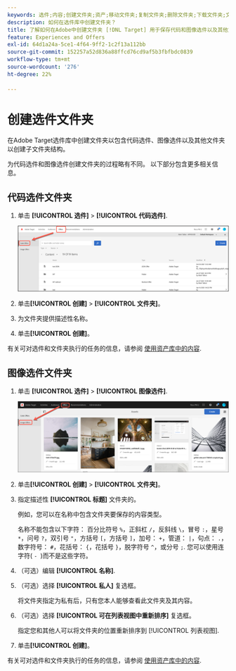 ```yaml
---
keywords: 选件;内容;创建文件夹;资产;移动文件夹;复制文件夹;删除文件夹;下载文件夹;文件夹
description: 如何在选件库中创建文件夹？
title: 了解如何在Adobe中创建文件夹 [!DNL Target] 用于保存代码和图像选件以及其他文件夹的选件库。
feature: Experiences and Offers
exl-id: 64d1a24a-5ce1-4f64-9ff2-1c2f13a112bb
source-git-commit: 152257a52d836a88ffcd76cd9af5b3fbfbdc0839
workflow-type: tm+mt
source-wordcount: '276'
ht-degree: 22%

---
```


# 创建选件文件夹

在Adobe Target选件库中创建文件夹以包含代码选件、图像选件以及其他文件夹以创建子文件夹结构。

为代码选件和图像选件创建文件夹的过程略有不同。 以下部分包含更多相关信息。

## 代码选件文件夹

1. 单击 **[!UICONTROL 选件]** > **[!UICONTROL 代码选件]**.

   ![“代码选件”选项卡](/help/main/c-experiences/c-manage-content/assets/code-offers-tab.png)

1. 单击&#x200B;**[!UICONTROL 创建]** > **[!UICONTROL 文件夹]**。

1. 为文件夹提供描述性名称。

1. 单击&#x200B;**[!UICONTROL 创建]**。

有关可对选件和文件夹执行的任务的信息，请参阅 [使用资产库中的内容](/help/main/c-experiences/c-manage-content/assets-working.md).

## 图像选件文件夹

1. 单击 **[!UICONTROL 选件]** > **[!UICONTROL 图像选件]**.

   ![“图像选件”选项卡](/help/main/c-experiences/c-manage-content/assets/image-offers-tab.png)

1. 单击&#x200B;**[!UICONTROL 创建]** > **[!UICONTROL 文件夹]**。
1. 指定描述性 **[!UICONTROL 标题]** 文件夹的。

   例如，您可以在名称中包含文件夹要保存的内容类型。

   名称不能包含以下字符： 百分比符号 `%`，正斜杠 `/`，反斜线 `\`，冒号 `:`，星号 `*`，问号 `?`，双引号 `"`，方括号 `[`，方括号 `]`，加号： `+`，管道： `|`，句点： `.`，数字符号： `#`，花括号： `{`，花括号 `}`，脱字符号 `^`，或分号 `;`. 您可以使用连字符( `- `)而不是这些字符。

1. （可选）编辑 **[!UICONTROL 名称]**.
1. （可选）选择 **[!UICONTROL 私人]** 复选框。

   将文件夹指定为私有后，只有您本人能够查看此文件夹及其内容。

1. （可选）选择 **[!UICONTROL 可在列表视图中重新排序]** 复选框。

   指定您和其他人可以将文件夹的位置重新排序到 [!UICONTROL 列表视图].

1. 单击&#x200B;**[!UICONTROL 创建]**。

有关可对选件和文件夹执行的任务的信息，请参阅 [使用资产库中的内容](/help/main/c-experiences/c-manage-content/assets-working.md).
